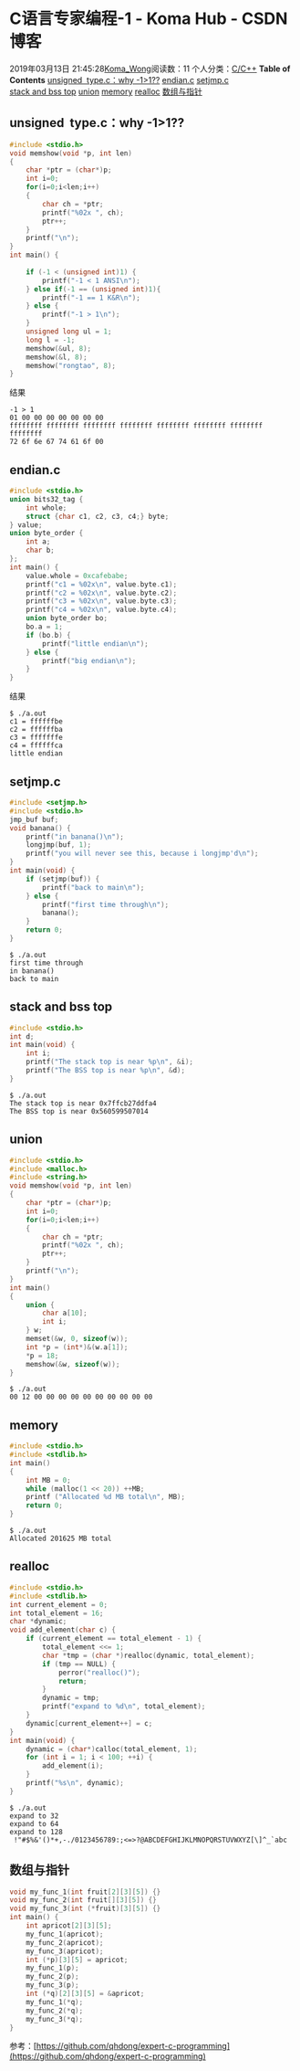 # C语言专家编程-1 - Koma Hub - CSDN博客
2019年03月13日 21:45:28[Koma_Wong](https://me.csdn.net/Rong_Toa)阅读数：11
个人分类：[C/C++](https://blog.csdn.net/Rong_Toa/article/category/7156199)
**Table of Contents**
[unsigned  type.c：why -1>1??](#unsigned%C2%A0%20type.c%EF%BC%9Awhy%20-1%3E1%3F%3F)
[endian.c](#endian.c)
[setjmp.c](#setjmp.c)
[stack and bss top](#stack%C2%A0and%C2%A0bss%C2%A0top)
[union](#union)
[memory](#memory)
[realloc](#realloc)
[数组与指针](#%E6%95%B0%E7%BB%84%E4%B8%8E%E6%8C%87%E9%92%88)
## unsigned  type.c：why -1>1??
```cpp
#include <stdio.h>
void memshow(void *p, int len)
{
	char *ptr = (char*)p;
	int i=0;
	for(i=0;i<len;i++)
	{
		char ch = *ptr;
		printf("%02x ", ch);
		ptr++;
	}
	printf("\n");
}
int main() {
	
    if (-1 < (unsigned int)1) {
        printf("-1 < 1 ANSI\n");
    } else if(-1 == (unsigned int)1){
        printf("-1 == 1 K&R\n");
    } else {
		printf("-1 > 1\n");
	}
	unsigned long ul = 1;
	long l = -1;
	memshow(&ul, 8);
	memshow(&l, 8);
	memshow("rongtao", 8);
}
```
结果
```
-1 > 1
01 00 00 00 00 00 00 00 
ffffffff ffffffff ffffffff ffffffff ffffffff ffffffff ffffffff ffffffff 
72 6f 6e 67 74 61 6f 00
```
## endian.c
```cpp
#include <stdio.h>
union bits32_tag {
    int whole;
    struct {char c1, c2, c3, c4;} byte;
} value;
union byte_order {
    int a;
    char b;
};
int main() {
    value.whole = 0xcafebabe;
    printf("c1 = %02x\n", value.byte.c1);
    printf("c2 = %02x\n", value.byte.c2);
    printf("c3 = %02x\n", value.byte.c3);
    printf("c4 = %02x\n", value.byte.c4);
    union byte_order bo;
    bo.a = 1;
    if (bo.b) {
        printf("little endian\n");
    } else {
        printf("big endian\n");
    }
}
```
结果
```
$ ./a.out 
c1 = ffffffbe
c2 = ffffffba
c3 = fffffffe
c4 = ffffffca
little endian
```
## setjmp.c
```cpp
#include <setjmp.h>
#include <stdio.h>
jmp_buf buf;
void banana() {
    printf("in banana()\n");
    longjmp(buf, 1);
    printf("you will never see this, because i longjmp'd\n");
}
int main(void) {
    if (setjmp(buf)) {
        printf("back to main\n");
    } else {
        printf("first time through\n");
        banana();
    }
    return 0;
}
```
```
$ ./a.out 
first time through
in banana()
back to main
```
## stack and bss top
```cpp
#include <stdio.h>
int d;
int main(void) {
    int i;
    printf("The stack top is near %p\n", &i);
    printf("The BSS top is near %p\n", &d);
}
```
```
$ ./a.out 
The stack top is near 0x7ffcb27ddfa4
The BSS top is near 0x560599507014
```
## union
```cpp
#include <stdio.h>
#include <malloc.h>
#include <string.h>
void memshow(void *p, int len)
{
	char *ptr = (char*)p;
	int i=0;
	for(i=0;i<len;i++)
	{
		char ch = *ptr;
		printf("%02x ", ch);
		ptr++;
	}
	printf("\n");
}
int main()
{
    union {
        char a[10];
        int i;
    } w;
	memset(&w, 0, sizeof(w));
    int *p = (int*)&(w.a[1]);
    *p = 18;
	memshow(&w, sizeof(w));
}
```
```
$ ./a.out 
00 12 00 00 00 00 00 00 00 00 00 00
```
## memory
```cpp
#include <stdio.h>
#include <stdlib.h>
int main()
{
    int MB = 0;
    while (malloc(1 << 20)) ++MB;
    printf ("Allocated %d MB total\n", MB);
    return 0;
}
```
```
$ ./a.out 
Allocated 201625 MB total
```
## realloc
```cpp
#include <stdio.h>
#include <stdlib.h>
int current_element = 0;
int total_element = 16;
char *dynamic;
void add_element(char c) {
    if (current_element == total_element - 1) {
        total_element <<= 1;
        char *tmp = (char *)realloc(dynamic, total_element);
        if (tmp == NULL) {
            perror("realloc()");
            return;
        }
        dynamic = tmp;
        printf("expand to %d\n", total_element);
    }
    dynamic[current_element++] = c;
}
int main(void) {
    dynamic = (char*)calloc(total_element, 1);
    for (int i = 1; i < 100; ++i) {
        add_element(i);
    }
    printf("%s\n", dynamic);
}
```
```
$ ./a.out 
expand to 32
expand to 64
expand to 128
 !"#$%&'()*+,-./0123456789:;<=>?@ABCDEFGHIJKLMNOPQRSTUVWXYZ[\]^_`abc
```
## 数组与指针
```cpp
void my_func_1(int fruit[2][3][5]) {}
void my_func_2(int fruit[][3][5]) {}
void my_func_3(int (*fruit)[3][5]) {}
int main() {
    int apricot[2][3][5];
    my_func_1(apricot);
    my_func_2(apricot);
    my_func_3(apricot);
    int (*p)[3][5] = apricot;
    my_func_1(p);
    my_func_2(p);
    my_func_3(p);
    int (*q)[2][3][5] = &apricot;
    my_func_1(*q);
    my_func_2(*q);
    my_func_3(*q);
}
```
参考：[https://github.com/qhdong/expert-c-programming](https://github.com/qhdong/expert-c-programming)
